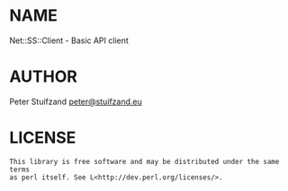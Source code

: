 # NAME

Net::SS::Client - Basic API client

# AUTHOR

Peter Stuifzand <peter@stuifzand.eu>

# LICENSE
 

    This library is free software and may be distributed under the same terms
    as perl itself. See L<http://dev.perl.org/licenses/>.
     
